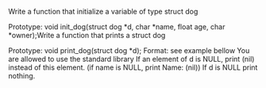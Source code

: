 Write a function that initialize a variable of type struct dog

Prototype: void init_dog(struct dog *d, char *name, float age, char *owner);Write a function that prints a struct dog

Prototype: void print_dog(struct dog *d);
Format: see example bellow
You are allowed to use the standard library
If an element of d is NULL, print (nil) instead of this element. (if name is NULL, print Name: (nil))
If d is NULL print nothing.
